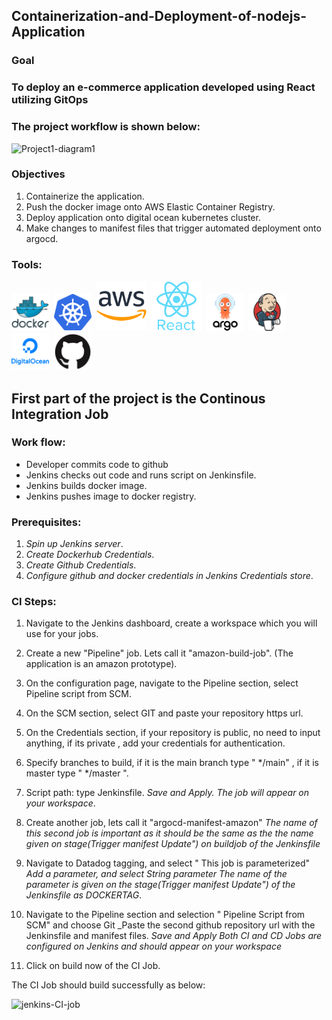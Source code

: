 ## Containerization-and-Deployment-of-nodejs-Application

### Goal

### To deploy an e-commerce application developed using React utilizing GitOps 

### The project workflow is shown below:


  ![Project1-diagram1](https://github.com/Noettie/End-to-End-automated-CI-CD-Pipeline-utilizing-GitOps-PART-ONE/assets/108426517/b56293f8-f11e-4745-80eb-edb06a1f4eb1) 



### Objectives

1. Containerize the application.
2. Push the docker image onto AWS Elastic Container Registry.
3. Deploy application onto digital ocean kubernetes cluster.
4. Make changes to manifest files that trigger automated deployment onto argocd.

### Tools:

<div>
  <img src="https://github.com/devicons/devicon/blob/master/icons/docker/docker-original-wordmark.svg" width="60"/>&nbsp;
  <img src="https://github.com/devicons/devicon/blob/master/icons/kubernetes/kubernetes-plain.svg" width="60"/>&nbsp;
  <img src="https://github.com/devicons/devicon/blob/master/icons/amazonwebservices/amazonwebservices-original-wordmark.svg" width="80"/>&nbsp;
  <img src="https://github.com/devicons/devicon/blob/master/icons/react/react-original-wordmark.svg" width="80"/>&nbsp;
  <img src="https://github.com/devicons/devicon/blob/master/icons/argocd/argocd-original-wordmark.svg" width="60"/>&nbsp;
  <img src="https://github.com/devicons/devicon/blob/master/icons/jenkins/jenkins-original.svg" width="60"/>&nbsp;
  <img src="https://github.com/devicons/devicon/blob/master/icons/digitalocean/digitalocean-original-wordmark.svg" width="60"/>&nbsp;
  <img src="https://github.com/devicons/devicon/blob/master/icons/github/github-original.svg" width="60"/>
<div>
  

## First part of the project is the Continous Integration Job

### Work flow:
* Developer commits code to github
* Jenkins checks out code and runs script on Jenkinsfile.
* Jenkins builds docker image.
* Jenkins pushes image to docker registry.

### Prerequisites:

1. _Spin up Jenkins server_.
2. _Create Dockerhub Credentials_.
3. _Create Github Credentials_.
4. _Configure github and docker credentials in Jenkins Credentials store_.

### CI Steps:

1. Navigate to the Jenkins dashboard, create a workspace which you will use for your jobs.
2. Create a new "Pipeline" job. Lets call it "amazon-build-job". (The application is an amazon prototype).
3. On the configuration page, navigate to the Pipeline section, select Pipeline script from SCM.
4. On the SCM section, select GIT and paste your repository https url.
5. On the Credentials section, if your repository is public, no need to input anything, if its private , add your credentials for authentication.
6. Specify branches to build, if it is the main branch type " */main" , if it is master type " */master ".
7. Script path: type Jenkinsfile.
_Save and Apply. The job will appear on your workspace_.
8. Create another job, lets call it "argocd-manifest-amazon"
_The name of this second job is important as it should be the same as the the name given on stage(Trigger manifest Update") on buildjob of the Jenkinsfile_
9. Navigate to Datadog tagging, and select " This job is parameterized"
_Add a parameter, and select String parameter_
_The name of the parameter is given on the  stage(Trigger manifest Update") of the Jenkinsfile as DOCKERTAG_.
10. Navigate to the Pipeline section and selection " Pipeline Script from SCM" and choose Git
_Paste the second github repository url with the Jenkinsfile and manifest files. 
_Save and Apply_
_Both CI and CD Jobs are configured on Jenkins and should appear on your workspace_

11. Click on build now of the CI Job.

The CI Job should build successfully as below: 

  ![jenkins-CI-job](https://github.com/Noettie/End-to-End-automated-CI-CD-Pipeline-utilizing-GitOps-PART-ONE/assets/108426517/a97788b6-7665-4cc1-b11f-7d9a7a1607bc)


 

   




